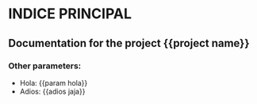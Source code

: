 # INDICE PRINCIPAL

## Documentation for the project {{project name}}

### Other parameters:
- Hola: {{param hola}}
- Adios: {{adios jaja}}